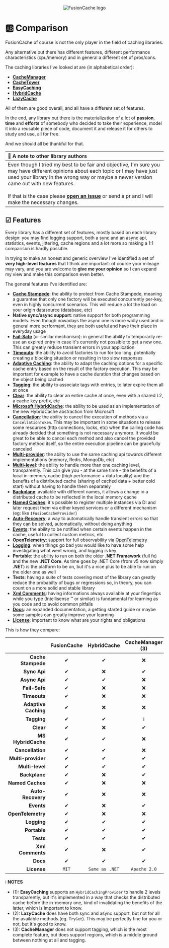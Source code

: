 <div align="center">

![FusionCache logo](logo-128x128.png)

</div>

# 🆎 Comparison

FusionCache of course is not the only player in the field of caching libraries.

Any alternative out there has different features, different performance characteristics (cpu/memory) and in general a different set of pros/cons.

The caching libraries I've looked at are (in alphabetical order):

- [**CacheManager**](https://github.com/MichaCo/CacheManager)
- [**CacheTower**](https://github.com/TurnerSoftware/CacheTower)
- [**EasyCaching**](https://github.com/dotnetcore/EasyCaching)
- [**HybridCache**](https://github.com/dotnet/aspnetcore/issues/53255)
- [**LazyCache**](https://github.com/alastairtree/LazyCache)

All of them are good overall, and all have a different set of features.

In the end, any library out there is the materialization of a lot of **passion**, **time** and **efforts** of somebody who decided to take their experience, model it into a reusable piece of code, document it and release it for others to study and use, all for free.

And we should all be thankful for that.

| 📢 A note to other library authors |
| :--- |
| Even though I tried my best to be fair and objective, I'm sure you may have different opinions about each topic or I may have just used your library in the wrong way or maybe a newer version came out with new features. <br/> <br/> If that is the case please [**open an issue**](https://github.com/ZiggyCreatures/FusionCache/issues/new/choose) or send a pr and I will make the necessary changes. |

## ☑ Features

Every library has a different set of features, mostly based on each library design: you may find logging support, both a sync and an async api, statistics, events, jittering, cache regions and a lot more so making a 1:1 comparison is hardly possible.

In trying to make an honest and generic overview I've identified a set of **very high-level features** that I think are important: of course your mileage may vary, and you are welcome to **give me your opinion** so I can expand my view and make this comparison even better.

The general features I've identified are:

- [**Cache Stampede**](CacheStampede.md): the ability to protect from Cache Stampede, meaning a guarantee that only one factory will be executed concurrently per-key, even in highly concurrent scenarios. This will reduce a lot the load on your origin datasource (database, etc)
- **Native sync/async support**: native support for both programming models. Even though nowadays the async one is more widly used and in general more performant, they are both useful and have their place in everyday usage
- [**Fail-Safe**](FailSafe.md) (or similar mechanism): in general the ability to temporarily re-use an expired entry in case it's currently not possible to get a new one. This can greatly reduce transient errors in your application
- [**Timeouts**](Timeouts.md): the ability to avoid factories to run for too long, potentially creating a blocking situation or resulting in too slow responses
- [**Adaptive Caching**](AdaptiveCaching.md): the ability to adapt the caching options for a specific cache entry based on the result of the factory execution. This may be important for example to have a cache duration that changes based on the object being cached
- [**Tagging**](Tagging.md): the ability to associate tags with entries, to later expire them all at once
- [**Clear**](Clear.md): the ability to clear an entire cache at once, even with a shared L2, a cache key prefix, etc
- [**Microsoft HybridCache**](MicrosoftHybridCache.md): the ability to be used as an implementation of the new HybridCache abstraction from Microsoft
- [**Cancellation**](https://docs.microsoft.com/en-us/dotnet/standard/threading/cancellation-in-managed-threads): the ability to cancel the execution of methods via a `CancellationToken`. This may be important in some situations to release some resources (http connections, locks, etc) when the calling code has already decided that something is not necessary anymore. It would be great to be able to cancel each method and also cancel the provided factory method itself, so the entire execution pipeline can be gracefully canceled
- [**Multi-provider**](CacheLevels.md): the abilty to use the same caching api towards different implementations (memory, Redis, MongoDb, etc)
- [**Multi-level**](CacheLevels.md): the ability to handle more than one caching level, transparently. This can give you - at the same time - the benefits of a local in-memory cache (high performance + data locality) and the benefits of a distributed cache (sharing of cached data + better cold start) without having to handle them separately
- [**Backplane**](Backplane.md): available with different names, it allows a change in a distributed cache to be reflected in the local memory cache
- [**Named Caches**](NamedCaches.md): it's possible to register multiple instances via DI and later request them via either keyed services or a different mechanism (eg: like `IFusionCacheProvider`)
- [**Auto-Recovery**](AutoRecovery.md): a way to automatically handle transient errors so that they can be solved, automatically, without doing anything
- [**Events**](Events.md): the ability to be notified when certain events happen in the cache, useful to collect custom metrics, etc
- [**OpenTelemetry**](OpenTelemetry.md): support for full observability via [OpenTelemetry](https://opentelemetry.io/)
- [**Logging**](Logging.md): when things go bad you would like to have some help investigating what went wrong, and logging is key
- **Portable**: the ability to run on both the older **.NET Framework** (full fx) and the new **.NET Core**. As time goes by .NET Core (from v5 now simply **.NET**) is the platform to be on, but it's a nice plus to be able to run on the older one as well
- **Tests**: having a suite of tests covering most of the library can greatly reduce the probabilty of bugs or regressions so, in theory, you can count on a more solid and stable library
- [**Xml Comments**](https://docs.microsoft.com/en-us/dotnet/csharp/codedoc): having informations always available at your fingertips while you type (Intellisense :tm: or similar) is fundamental for learning as you code and to avoid common pitfalls
- [**Docs**](docs/README.md): an expanded documentation, a getting started guide or maybe some samples can greatly improve your learning
- [**License**](../LICENSE.md): important to know what are your rights and obligations

This is how they compare:

|                       | FusionCache | HybridCache    | CacheManager (3) | CacheTower  | EasyCaching (1) | LazyCache (2) |
| ---:                  | :---:       | :---:          | :---:            | :---:       | :---:           |:---:          |
| **Cache Stampede**    | ✔          | ✔              | ❌               | ✔          | ✔              | ✔            |
| **Sync Api**          | ✔          | ❌             | ✔                | ❌         | ✔              | ✔            |
| **Async Api**         | ✔          | ✔              | ❌               | ✔          | ✔              | ⚠            |
| **Fail-Safe**         | ✔          | ❌             | ❌               | ❌         | ❌             | ❌           |
| **Timeouts**          | ✔          | ❌             | ❌               | ❌         | ❌             | ❌           |
| **Adaptive Caching**  | ✔          | ❌             | ❌               | ❌         | ❌             | ✔            |
| **Tagging**           | ✔          | ✔              | ℹ️               | ❌         | ❌             | ❌           |
| **Clear**             | ✔          | ❌             | ✔                | ❌         | ❌             | ❌           |
| **MS HybridCache**    | ✔          | ✔              | ❌               | ❌         | ❌             | ❌           |
| **Cancellation**      | ✔          | ✔              | ❌               | ❌         | ❌             | ❌           |
| **Multi-provider**    | ✔          | ✔              | ✔                | ✔          | ✔              | ❌           |
| **Multi-level**       | ✔          | ✔              | ✔                | ✔          | ⚠              | ❌           |
| **Backplane**         | ✔          | ❌             | ✔                | ✔          | ✔              | ❌           |
| **Named Caches**      | ✔          | ❌             | ❌               | ❌         | ❌             | ❌           |
| **Auto-Recovery**     | ✔          | ❌             | ❌               | ❌         | ❌             | ❌           |
| **Events**            | ✔          | ❌             | ✔                | ❌         | ❌             | ❌           |
| **OpenTelemetry**     | ✔          | ❌             | ❌               | ❌         | ❌             | ❌           |
| **Logging**           | ✔          | ✔              | ✔                | ❌         | ✔              | ❌           |
| **Portable**          | ✔          | ✔              | ✔                | ✔          | ✔              | ✔            |
| **Tests**             | ✔          | ✔              | ✔                | ✔          | ✔              | ✔            |
| **Xml Comments**      | ✔          | ❌             | ✔                | ✔          | ✔              | ❌           |
| **Docs**              | ✔          | ✔              | ✔                | ✔          | ✔              | ✔            |
| **License**           | `MIT`       | `Same as .NET` | `Apache 2.0`     | `MIT`       | `MIT`           | `MIT`        |

ℹ **NOTES**
- (1): **EasyCaching** supports an `HybridCachingProvider` to handle 2 levels transparently, but it's implemented in a way that checks the distributed cache before the in-memory one, kind of invalidating the benefits of the latter, which is important to know.
- (2): **LazyCache** does have both sync and async support, but not for all the available methods (eg. `TryGet`). This may be perfectly fine for you or not, but it's good to know.
- (3): **CacheManager** does not support tagging, which is the most complete feature, but does support regions, which is a middle ground between nothing at all and tagging.
